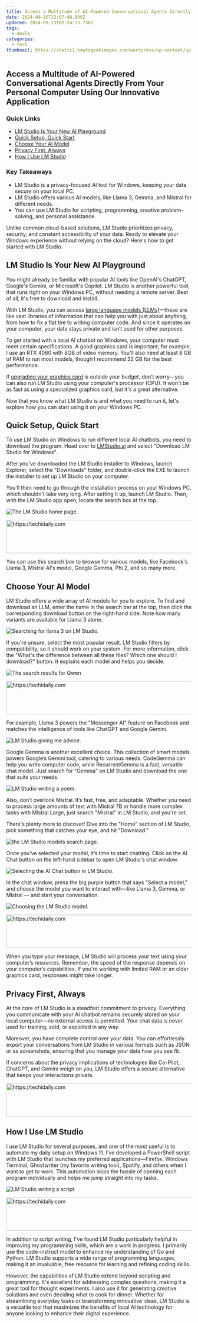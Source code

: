 ```yaml
---
title: Access a Multitude of AI-Powered Conversational Agents Directly From Your Personal Computer Using Our Innovative Application
date: 2024-09-16T22:07:48.806Z
updated: 2024-09-23T02:24:33.738Z
tags:
  - deals
categories:
  - tech
thumbnail: https://static1.howtogeekimages.com/wordpress/wp-content/uploads/2024/05/a-robot-coming-out-of-a-laptop-screen-with-some-speech-balloons-around-it.jpg
---
```


## Access a Multitude of AI-Powered Conversational Agents Directly From Your Personal Computer Using Our Innovative Application

### Quick Links

* [LM Studio Is Your New AI Playground](https://some-approaches.techidaily.com/in-2024-top-tips-for-obtaining-pristine-photos-without-payment/)
* [Quick Setup, Quick Start](https://instagram-clips.techidaily.com/new-2024-approved-the-ultimate-guide-to-secretive-instagram-viewing/)
* [Choose Your AI Model](https://instagram-videos.techidaily.com/in-2024-the-best-hash-tracking-apps-a-comprehensive-review-fbtwitterinsta/)
* [Privacy First, Always](https://tech-revival.techidaily.com/explore-these-fabul-challenging-game-options-within-chatgpt/)
* [How I Use LM Studio](https://phone-solutions.techidaily.com/how-to-bypass-oppo-reno-10-pro-5g-s-lock-screen-pattern-pin-or-password-by-drfone-android-unlock-android-unlock/)

### Key Takeaways

* LM Studio is a privacy-focused AI tool for Windows, keeping your data secure on your local PC.
* LM Studio offers various AI models, like Llama 3, Gemma, and Mistral for different needs.
* You can use LM Studio for scripting, programming, creative problem-solving, and personal assistance.

 Unlike common cloud-based solutions, LM Studio prioritizes privacy, security, and constant accessibility of your data. Ready to elevate your Windows experience without relying on the cloud? Here's how to get started with LM Studio.

##  LM Studio Is Your New AI Playground

 You might already be familiar with popular AI tools like OpenAI's ChatGPT, Google's Gemini, or Microsoft's Copilot. LM Studio is another powerful tool, that runs right on your Windows PC, without needing a remote server. Best of all, it's free to download and install.

 With LM Studio, you can access [large language models (LLMs)](https://extra-support.techidaily.com/2024-approved-picture-perfect-presentation-software-for-impeccable-photo-framing/)—these are like vast libraries of information that can help you with just about anything, from how to fix a flat tire to writing computer code. And since it operates on your computer, your data stays private and isn’t used for other purposes.

 To get started with a local AI chatbot on Windows, your computer must meet certain specifications. A good graphics card is important; for example, I use an RTX 4060 with 8GB of video memory. You'll also need at least 8 GB of RAM to run most models, though I recommend 32 GB for the best performance.

 If [upgrading your graphics card](https://location-social.techidaily.com/in-2024-how-to-activate-and-use-life360-ghost-mode-on-oppo-find-n3-drfone-by-drfone-virtual-android/) is outside your budget, don’t worry—you can also run LM Studio using your computer's processor (CPU). It won't be as fast as using a specialized graphics card, but it's a great alternative.

 Now that you know what LM Studio is and what you need to run it, let's explore how you can start using it on your Windows PC.

##  Quick Setup, Quick Start

 To use LM Studio on Windows to run different local AI chatbots, you need to download the program. Head over to [LMStudio.ai](http://lmstudio.ai) and select "Download LM Studio for Windows".

 After you've downloaded the LM Studio installer to Windows, launch Explorer, select the "Downloads" folder, and double-click the EXE to launch the installer to set up LM Studio on your computer.

 You'll then need to go through the installation process on your Windows PC, which shouldn't take very long. After setting it up, launch LM Studio. Then, with the LM Studio app open, locate the search box at the top.

![The LM Studio home page.](https://static1.howtogeekimages.com/wordpress/wp-content/uploads/2024/05/lm-studio-home.jpg) 

<!-- affiliate ads begin -->
<a href="https://laganoo.pxf.io/c/5597632/1657386/16446" target="_top" id="1657386">
  <img src="//a.impactradius-go.com/display-ad/16446-1657386" border="0" alt="https://techidaily.com" width="728" height="90"/>
</a>
<img height="0" width="0" src="https://laganoo.pxf.io/i/5597632/1657386/16446" style="position:absolute;visibility:hidden;" border="0" />
<!-- affiliate ads end -->

 You can use this search box to browse for various models, like Facebook's Llama 3, Mistral AI's model, Google Gemma, Phi 2, and so many more.

##  Choose Your AI Model

 LM Studio offers a wide array of AI models for you to explore. To find and download an LLM, enter the name in the search bar at the top, then click the corresponding download button on the right-hand side. Note how many variants are available for Llama 3 alone. 

![Searching for llama 3 on LM Studio.](https://static1.howtogeekimages.com/wordpress/wp-content/uploads/2024/05/click-dl.png) 

 If you're unsure, select the most popular result. LM Studio filters by compatibility, so it should work on your system. For more information, click the "What's the difference between all these files? Which one should I download?" button. It explains each model and helps you decide.

![The search results for Qwen](https://static1.howtogeekimages.com/wordpress/wp-content/uploads/2024/05/qwen-ai-model-search-lmstudio.jpg) 

<!-- affiliate ads begin -->
<a href="https://aligracehair.sjv.io/c/5597632/2115921/19272" target="_top" id="2115921">
  <img src="//a.impactradius-go.com/display-ad/19272-2115921" border="0" alt="https://techidaily.com" width="728" height="90"/>
</a>
<img height="0" width="0" src="https://aligracehair.sjv.io/i/5597632/2115921/19272" style="position:absolute;visibility:hidden;" border="0" />
<!-- affiliate ads end -->

 For example, Llama 3 powers the "Messenger AI" feature on Facebook and matches the intelligence of tools like ChatGPT and Google Gemini.

![LM Studio giving me advice.](https://static1.howtogeekimages.com/wordpress/wp-content/uploads/2024/05/lm-studio-advice.jpg) 

 Google Gemma is another excellent choice. This collection of smart models powers Google’s Gemini tool, catering to various needs. CodeGemma can help you write computer code, while RecurrentGemma is a fast, versatile chat model. Just search for "Gemma" on LM Studio and download the one that suits your needs.

![LM Studio writing a poem.](https://static1.howtogeekimages.com/wordpress/wp-content/uploads/2024/05/lm-studio-poem.jpg) 

 Also, don’t overlook Mistral. It’s fast, free, and adaptable. Whether you need to process large amounts of text with Mistral 7B or handle more complex tasks with Mistral Large, just search "Mistral" in LM Studio, and you're set.

 There's plenty more to discover! Dive into the "Home" section of LM Studio, pick something that catches your eye, and hit "Download."

![the LM Studio models search page.](https://static1.howtogeekimages.com/wordpress/wp-content/uploads/2024/05/lm-studio-models.jpg) 

 Once you’ve selected your model, it’s time to start chatting. Click on the AI Chat button on the left-hand sidebar to open LM Studio's chat window.

![Selecting the AI Chat button in LM Studio.](https://static1.howtogeekimages.com/wordpress/wp-content/uploads/2024/05/select-ai-chat-button-lm-studio.png) 

 In the chat window, press the big purple button that says "Select a model," and choose the model you want to interact with—like Llama 3, Gemma, or Mistral — and start your conversation.

![Choosing the LM Studio model.](https://static1.howtogeekimages.com/wordpress/wp-content/uploads/2024/05/lm-studio-choose-model.png) 

<!-- affiliate ads begin -->
<a href="https://appsumo.8odi.net/c/5597632/2118305/7443" target="_top" id="2118305">
  <img src="//a.impactradius-go.com/display-ad/7443-2118305" border="0" alt="https://techidaily.com" width="728" height="90"/>
</a>
<img height="0" width="0" src="https://appsumo.8odi.net/i/5597632/2118305/7443" style="position:absolute;visibility:hidden;" border="0" />
<!-- affiliate ads end -->

 When you type your message, LM Studio will process your text using your computer’s resources. Remember, the speed of the response depends on your computer’s capabilities. If you're working with limited RAM or an older graphics card, responses might take longer.

##  Privacy First, Always

 At the core of LM Studio is a steadfast commitment to privacy. Everything you communicate with your AI chatbot remains securely stored on your local computer—no external access is permitted. Your chat data is never used for training, sold, or exploited in any way.

 Moreover, you have complete control over your data. You can effortlessly export your conversations from LM Studio in various formats such as JSON or as screenshots, ensuring that you manage your data how you see fit.

 If concerns about the privacy implications of technologies like Co-Pilot, ChatGPT, and Gemini weigh on you, LM Studio offers a secure alternative that keeps your interactions private.

<!-- affiliate ads begin -->
<a href="https://appsumo.8odi.net/c/5597632/2118312/7443" target="_top" id="2118312">
  <img src="//a.impactradius-go.com/display-ad/7443-2118312" border="0" alt="https://techidaily.com" width="728" height="90"/>
</a>
<img height="0" width="0" src="https://appsumo.8odi.net/i/5597632/2118312/7443" style="position:absolute;visibility:hidden;" border="0" />
<!-- affiliate ads end -->

##  How I Use LM Studio

 I use LM Studio for several purposes, and one of the most useful is to automate my daily setup on Windows 11\. I've developed a PowerShell script with LM Studio that launches my preferred applications—Firefox, Windows Terminal, Ghostwriter (my favorite writing tool), Spotify, and others when I want to get to work. This automation skips the hassle of opening each program individually and helps me jump straight into my tasks.

![LM Studio writing a script.](https://static1.howtogeekimages.com/wordpress/wp-content/uploads/2024/05/lm-code-instruct.jpg) 

<!-- affiliate ads begin -->
<a href="https://appsumo.8odi.net/c/5597632/2105866/7443" target="_top" id="2105866">
  <img src="//a.impactradius-go.com/display-ad/7443-2105866" border="0" alt="https://techidaily.com" width="728" height="90"/>
</a>
<img height="0" width="0" src="https://appsumo.8odi.net/i/5597632/2105866/7443" style="position:absolute;visibility:hidden;" border="0" />
<!-- affiliate ads end -->

 In addition to script writing, I've found LM Studio particularly helpful in improving my programming skills, which are a work in progress. I primarily use the code-instruct model to enhance my understanding of Go and Python. LM Studio supports a wide range of programming languages, making it an invaluable, free resource for learning and refining coding skills.

 However, the capabilities of LM Studio extend beyond scripting and programming. It's excellent for addressing complex questions, making it a great tool for thought experiments. I also use it for generating creative solutions and even deciding what to cook for dinner. Whether for streamlining everyday tasks or brainstorming innovative ideas, LM Studio is a versatile tool that maximizes the benefits of local AI technology for anyone looking to enhance their digital experience.

<ins class="adsbygoogle"
     style="display:block"
     data-ad-format="autorelaxed"
     data-ad-client="ca-pub-7571918770474297"
     data-ad-slot="1223367746"></ins>

<ins class="adsbygoogle"
     style="display:block"
     data-ad-client="ca-pub-7571918770474297"
     data-ad-slot="8358498916"
     data-ad-format="auto"
     data-full-width-responsive="true"></ins>



